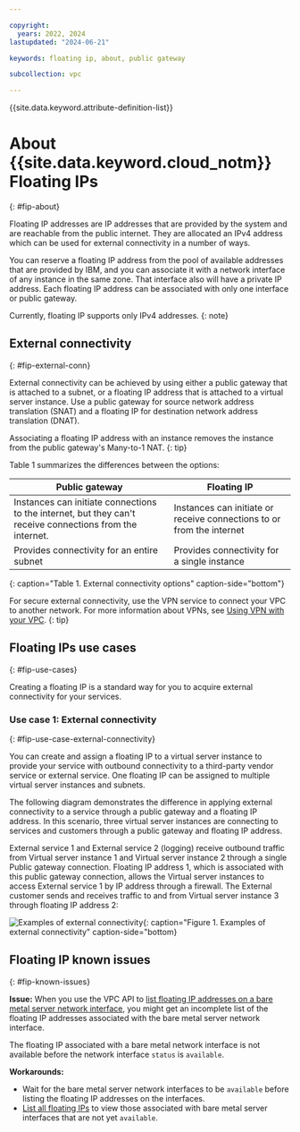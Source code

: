 ```yaml
---

copyright:
  years: 2022, 2024
lastupdated: "2024-06-21"

keywords: floating ip, about, public gateway

subcollection: vpc

---
```


{{site.data.keyword.attribute-definition-list}}

# About {{site.data.keyword.cloud_notm}} Floating IPs
{: #fip-about}

Floating IP addresses are IP addresses that are provided by the system and are reachable from the public internet. They are allocated an IPv4 address which can be used for external connectivity in a number of ways.

You can reserve a floating IP address from the pool of available addresses that are provided by IBM, and you can associate it with a network interface of any instance in the same zone. That interface also will have a private IP address. Each floating IP address can be associated with only one interface or public gateway. 

Currently, floating IP supports only IPv4 addresses.
{: note}

## External connectivity
{: #fip-external-conn}

External connectivity can be achieved by using either a public gateway that is attached to a subnet, or a floating IP address that is attached to a virtual server instance. Use a public gateway for source network address translation (SNAT) and a floating IP for destination network address translation (DNAT).

Associating a floating IP address with an instance removes the instance from the public gateway's Many-to-1 NAT.
{: tip}

Table 1 summarizes the differences between the options:

| Public gateway | Floating IP |
| ---- | ---- |
| Instances can initiate connections to the internet, but they can't receive connections from the internet.| Instances can initiate or receive connections to or from the internet |
| Provides connectivity for an entire subnet | Provides connectivity for a single instance |
{: caption="Table 1. External connectivity options" caption-side="bottom"}

For secure external connectivity, use the VPN service to connect your VPC to another network. For more information about VPNs, see [Using VPN with your VPC](/docs/vpc?topic=vpc-using-vpn).
{: tip}

## Floating IPs use cases
{: #fip-use-cases}

Creating a floating IP is a standard way for you to acquire external connectivity for your services.

### Use case 1: External connectivity
{: #fip-use-case-external-connectivity}

You can create and assign a floating IP to a virtual server instance to provide your service with outbound connectivity to a third-party vendor service or external service. One floating IP can be assigned to multiple virtual server instances and subnets.

The following diagram demonstrates the difference in applying external connectivity to a service through a public gateway and a floating IP address. In this scenario, three virtual server instances are connecting to services and customers through a public gateway and floating IP address.

External service 1 and External service 2 (logging) receive outbound traffic from Virtual server instance 1 and Virtual server instance 2 through a single Public gateway connection. Floating IP address 1, which is associated with this public gateway connection, allows the Virtual server instances to access External service 1 by IP address through a firewall. The External customer sends and receives traffic to and from Virtual server instance 3 through floating IP address 2:

 ![Examples of external connectivity](.images/public-gateway.svg "Examples of external connectivity"){: caption="Figure 1. Examples of external connectivity" caption-side="bottom}
 
## Floating IP known issues
{: #fip-known-issues}

**Issue:** When you use the VPC API to [list floating IP addresses on a bare metal server network interface](/apidocs/vpc#list-bare-metal-server-network-interface-floating-), you might get an incomplete list of the floating IP addresses associated with the bare metal server network interface.

The floating IP associated with a bare metal network interface is not available before the network interface `status` is `available`.

**Workarounds:**
- Wait for the bare metal server network interfaces to be `available` before listing the floating IP addresses on the interfaces.
- [List all floating IPs](/apidocs/vpc#list-floating-ips) to view those associated with bare metal server interfaces that are not yet `available`.

